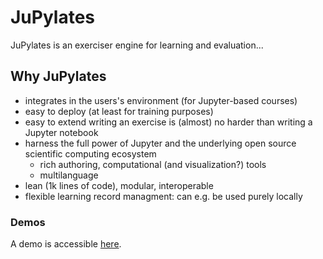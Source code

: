 # JuPylates

JuPylates is an exerciser engine for learning and evaluation...

## Why JuPylates

- integrates in the users's environment (for Jupyter-based courses)
- easy to deploy (at least for training purposes)
- easy to extend
  writing an exercise is (almost) no harder than writing a Jupyter notebook
- harness the full power of Jupyter and the underlying open source scientific computing ecosystem
    - rich authoring, computational (and visualization?) tools
    - multilanguage
- lean (1k lines of code), modular, interoperable
- flexible learning record managment: can e.g. be used purely locally

### Demos

A demo is accessible [here](jupylates_demo.md).
